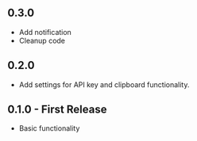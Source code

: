 ## 0.3.0
* Add notification
* Cleanup code

## 0.2.0
* Add settings for API key and clipboard functionality.

## 0.1.0 - First Release
* Basic functionality
